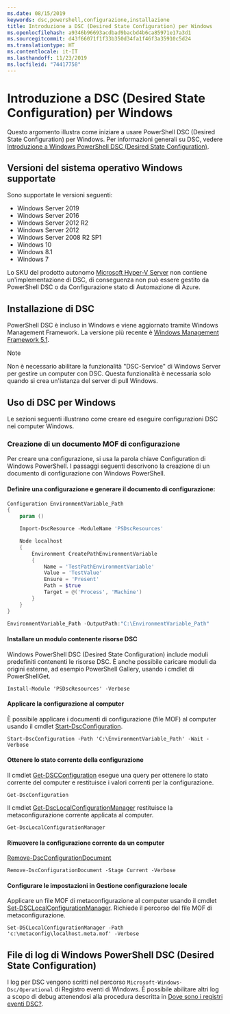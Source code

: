 ```yaml
---
ms.date: 08/15/2019
keywords: dsc,powershell,configurazione,installazione
title: Introduzione a DSC (Desired State Configuration) per Windows
ms.openlocfilehash: a9346b96693acdbad9bacbd4b6ca85971e17a3d1
ms.sourcegitcommit: d43f66071f1f33b350d34fa1f46f3a35910c5d24
ms.translationtype: HT
ms.contentlocale: it-IT
ms.lasthandoff: 11/23/2019
ms.locfileid: "74417758"
---
```

# <a name="get-started-with-desired-state-configuration-dsc-for-windows"></a>Introduzione a DSC (Desired State Configuration) per Windows

Questo argomento illustra come iniziare a usare PowerShell DSC (Desired State Configuration) per Windows.
Per informazioni generali su DSC, vedere [Introduzione a Windows PowerShell DSC (Desired State Configuration)](../overview/overview.md).

## <a name="supported-windows-operation-system-versions"></a>Versioni del sistema operativo Windows supportate

Sono supportate le versioni seguenti:

- Windows Server 2019
- Windows Server 2016
- Windows Server 2012 R2
- Windows Server 2012
- Windows Server 2008 R2 SP1
- Windows 10
- Windows 8.1
- Windows 7

Lo SKU del prodotto autonomo [Microsoft Hyper-V Server](/windows-server/virtualization/hyper-v/hyper-v-server-2016) non contiene un'implementazione di DSC, di conseguenza non può essere gestito da PowerShell DSC o da Configurazione stato di Automazione di Azure.

## <a name="installing-dsc"></a>Installazione di DSC

PowerShell DSC è incluso in Windows e viene aggiornato tramite Windows Management Framework.
La versione più recente è [Windows Management Framework 5.1](https://www.microsoft.com/en-us/download/details.aspx?id=54616).

> [!NOTE]
> Non è necessario abilitare la funzionalità "DSC-Service" di Windows Server per gestire un computer con DSC.
> Questa funzionalità è necessaria solo quando si crea un'istanza del server di pull Windows.

## <a name="using-dsc-for-windows"></a>Uso di DSC per Windows

Le sezioni seguenti illustrano come creare ed eseguire configurazioni DSC nei computer Windows.

### <a name="creating-a-configuration-mof-document"></a>Creazione di un documento MOF di configurazione

Per creare una configurazione, si usa la parola chiave Configuration di Windows PowerShell.
I passaggi seguenti descrivono la creazione di un documento di configurazione con Windows PowerShell.

#### <a name="define-a-configuration-and-generate-the-configuration-document"></a>Definire una configurazione e generare il documento di configurazione:

```powershell
Configuration EnvironmentVariable_Path
{
    param ()

    Import-DscResource -ModuleName 'PSDscResources'

    Node localhost
    {
        Environment CreatePathEnvironmentVariable
        {
            Name = 'TestPathEnvironmentVariable'
            Value = 'TestValue'
            Ensure = 'Present'
            Path = $true
            Target = @('Process', 'Machine')
        }
    }
}

EnvironmentVariable_Path -OutputPath:"C:\EnvironmentVariable_Path"
```
#### <a name="install-a-module-containing-dsc-resources"></a>Installare un modulo contenente risorse DSC

Windows PowerShell DSC (Desired State Configuration) include moduli predefiniti contenenti le risorse DSC.
È anche possibile caricare moduli da origini esterne, ad esempio PowerShell Gallery, usando i cmdlet di PowerShellGet.

`Install-Module 'PSDscResources' -Verbose`

#### <a name="apply-the-configuration-to-the-machine"></a>Applicare la configurazione al computer

È possibile applicare i documenti di configurazione (file MOF) al computer usando il cmdlet [Start-DscConfiguration](/powershell/module/psdesiredstateconfiguration/start-dscconfiguration).

`Start-DscConfiguration -Path 'C:\EnvironmentVariable_Path' -Wait -Verbose`

#### <a name="get-the-current-state-of-the-configuration"></a>Ottenere lo stato corrente della configurazione

Il cmdlet [Get-DSCConfiguration](/powershell/module/psdesiredstateconfiguration/get-dscconfiguration) esegue una query per ottenere lo stato corrente del computer e restituisce i valori correnti per la configurazione.

`Get-DscConfiguration`

Il cmdlet [Get-DscLocalConfigurationManager](/powershell/module/psdesiredstateconfiguration/get-dscLocalConfigurationManager) restituisce la metaconfigurazione corrente applicata al computer.

`Get-DscLocalConfigurationManager`

#### <a name="remove-the-current-configuration-from-a-machine"></a>Rimuovere la configurazione corrente da un computer

[Remove-DscConfigurationDocument](/powershell/module/psdesiredstateconfiguration/remove-dscconfigurationdocument)

`Remove-DscConfigurationDocument -Stage Current -Verbose`

#### <a name="configure-settings-in-local-configuration-manager"></a>Configurare le impostazioni in Gestione configurazione locale

Applicare un file MOF di metaconfigurazione al computer usando il cmdlet [Set-DSCLocalConfigurationManager](/powershell/module/PSDesiredStateConfiguration/Set-DscLocalConfigurationManager).
Richiede il percorso del file MOF di metaconfigurazione.

`Set-DSCLocalConfigurationManager -Path 'c:\metaconfig\localhost.meta.mof' -Verbose`

## <a name="windows-powershell-desired-state-configuration-log-files"></a>File di log di Windows PowerShell DSC (Desired State Configuration)

I log per DSC vengono scritti nel percorso `Microsoft-Windows-Dsc/Operational` di Registro eventi di Windows.
È possibile abilitare altri log a scopo di debug attenendosi alla procedura descritta in [Dove sono i registri eventi DSC?](/powershell/scripting/dsc/troubleshooting/troubleshooting#where-are-dsc-event-logs).
